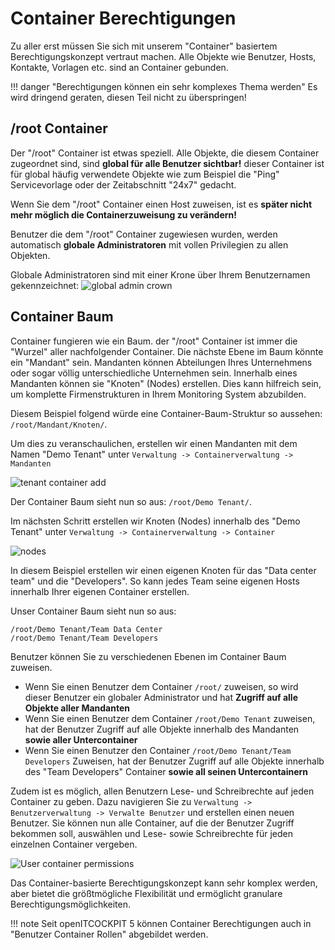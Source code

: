# Container Berechtigungen

Zu aller erst müssen Sie sich mit unserem "Container" basiertem Berechtigungskonzept vertraut machen. Alle Objekte wie
Benutzer, Hosts, Kontakte, Vorlagen etc. sind an Container gebunden.

!!! danger "Berechtigungen können ein sehr komplexes Thema werden"
    Es wird dringend geraten, diesen Teil nicht zu überspringen!

## /root Container

Der "/root" Container ist etwas speziell. Alle Objekte, die diesem Container zugeordnet sind, sind **global für alle
Benutzer sichtbar!** dieser Container ist für global häufig verwendete Objekte wie zum Beispiel die "Ping"
Servicevorlage oder der Zeitabschnitt "24x7" gedacht.

Wenn Sie dem "/root" Container einen Host zuweisen, ist es **später nicht mehr möglich die Containerzuweisung zu
verändern!**

Benutzer die dem "/root" Container zugewiesen wurden, werden automatisch **globale Administratoren** mit vollen
Privilegien zu allen Objekten.

Globale Administratoren sind mit einer Krone über Ihrem Benutzernamen gekennzeichnet:
![global admin crown](/images/openITCOCKPIT-global-administrator.png)

## Container Baum

Container fungieren wie ein Baum. der "/root" Container ist immer die "Wurzel" aller nachfolgender Container. Die
nächste Ebene im Baum könnte ein "Mandant" sein. Mandanten können Abteilungen Ihres Unternehmens oder sogar völlig
unterschiedliche Unternehmen sein. Innerhalb eines Mandanten können sie "Knoten" (Nodes) erstellen. Dies kann hilfreich
sein, um komplette Firmenstrukturen in Ihrem Monitoring System abzubilden.

Diesem Beispiel folgend würde eine Container-Baum-Struktur so aussehen: `/root/Mandant/Knoten/`.

Um dies zu veranschaulichen, erstellen wir einen Mandanten mit dem Namen "Demo Tenant"
unter `Verwaltung -> Containerverwaltung -> Mandanten`

![tenant container add](/images/openITCOCKPIT-First-Tenant.png)

Der Container Baum sieht nun so aus: `/root/Demo Tenant/`.

Im nächsten Schritt erstellen wir Knoten (Nodes) innerhalb des "Demo Tenant"
unter `Verwaltung -> Containerverwaltung -> Container`

![nodes](/images/openITCOCKPIT_container_nodes.png)

In diesem Beispiel erstellen wir einen eigenen Knoten für das "Data center team" und die "Developers". So kann jedes
Team seine eigenen Hosts innerhalb Ihrer eigenen Container erstellen.

Unser Container Baum sieht nun so aus:

```
/root/Demo Tenant/Team Data Center
/root/Demo Tenant/Team Developers
```

Benutzer können Sie zu verschiedenen Ebenen im Container Baum zuweisen.

- Wenn Sie einen Benutzer dem Container `/root/` zuweisen, so wird dieser Benutzer ein globaler Administrator und
  hat **Zugriff auf alle Objekte aller Mandanten**
- Wenn Sie einen Benutzer dem Container `/root/Demo Tenant` zuweisen, hat der Benutzer Zugriff auf alle Objekte
  innerhalb des Mandanten **sowie aller Untercontainer**
- Wenn Sie einen Benutzer den Container `/root/Demo Tenant/Team Developers` Zuweisen, hat der Benutzer Zugriff auf alle
  Objekte innerhalb des "Team Developers" Container **sowie all seinen Untercontainern**

Zudem ist es möglich, allen Benutzern Lese- und Schreibrechte auf jeden Container zu geben. Dazu navigieren Sie
zu `Verwaltung -> Benutzerverwaltung -> Verwalte Benutzer` und erstellen einen neuen Benutzer. Sie können nun alle
Container, auf die der Benutzer Zugriff bekommen soll, auswählen und Lese- sowie Schreibrechte für jeden einzelnen
Container vergeben.

![User container permissions](/images/openITCOCKPIT-user-container-permissions.png)

Das Container-basierte Berechtigungskonzept kann sehr komplex werden, aber bietet die größtmögliche Flexibilität und
ermöglicht granulare Berechtigungsmöglichkeiten.

!!! note 
    Seit openITCOCKPIT 5 können Container Berechtigungen auch in "Benutzer Container Rollen" abgebildet werden.
